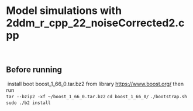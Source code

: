 # Model simulations with 2ddm_r_cpp_22_noiseCorrected2.cpp
​
## Before running 
​
install boot boost_1_66_0.tar.bz2 from library https://www.boost.org/ then run  
`tar --bzip2 -xf ~/boost_1_66_0.tar.bz2`
`cd boost_1_66_0/`
`./bootstrap.sh`  
`sudo ./b2 install`
​
​
